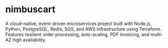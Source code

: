 # nimbuscart
A cloud-native, event-driven microservices project built with Node.js, Python, PostgreSQL, Redis, SQS, and AWS infrastructure using Terraform. Features resilient order processing, auto-scaling, PDF invoicing, and multi-AZ high availability.
